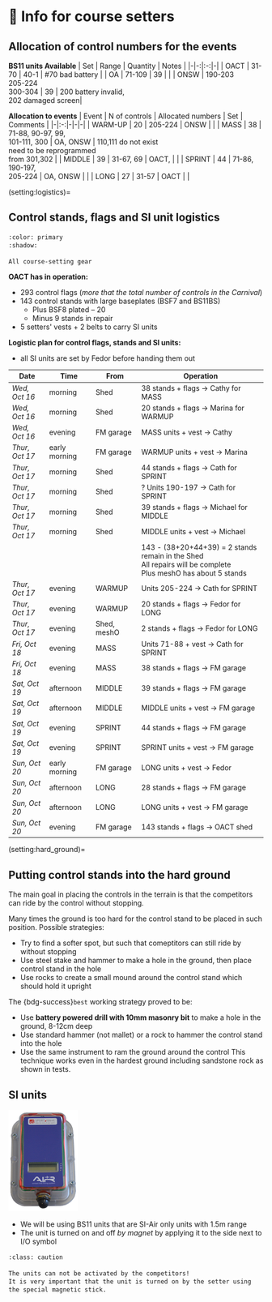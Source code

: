 # 🧭 Info for course setters

## Allocation of control numbers for the events

**BS11 units Available**
| Set | Range | Quantity | Notes |
|-|-:|:-:|-|
| OACT | 31-70 | 40-1 | #70 bad battery |
| OA | 71-109 | 39 | |
| ONSW | 190-203<br/>205-224<br/>300-304 | 39 | 200 battery invalid,<br/>202 damaged screen|


**Allocation to events**
| Event | N of controls | Allocated numbers | Set | Comments |
|-|:-:|-|-|-|
| WARM-UP | 20 | 205-224 | ONSW | |
| MASS | 38 | 71-88, 90-97, 99,<br/>101-111, 300 | OA, ONSW | 110,111 do not exist<br/>need to be reprogrammed<br/>from 301,302 |
| MIDDLE | 39 | 31-67, 69 | OACT, | |
| SPRINT | 44 | 71-86, 190-197,<br/>205-224 | OA, ONSW |  |
| LONG | 27 | 31-57 | OACT | |

(setting:logistics)=
## Control stands, flags and SI unit logistics

```{button-ref} equipment:course-setting
:color: primary
:shadow:

All course-setting gear
```

**OACT has in operation:**
- 293 control flags (*more that the total number of controls in the Carnival*)
- 143 control stands with large baseplates (BSF7 and BS11BS)
  * Plus BSF8 plated – 20
  * Minus 9 stands in repair
- 5 setters' vests + 2 belts to carry SI units

**Logistic plan for control flags, stands and SI units:**

- all SI units are set by Fedor before handing them out

| Date | Time | From | Operation |
|-|-|-|-|
| *Wed, Oct 16* | morning | Shed | 38 stands + flags $\longrightarrow$ Cathy for MASS |
| *Wed, Oct 16* | morning | Shed | 20 stands + flags $\longrightarrow$ Marina for WARMUP |
| *Wed, Oct 16* | evening | FM garage | MASS units + vest $\longrightarrow$ Cathy |
| *Thur, Oct 17* | early morning | FM garage | WARMUP units + vest $\longrightarrow$ Marina |
| *Thur, Oct 17* | morning | Shed | 44 stands + flags $\longrightarrow$ Cath for SPRINT |
| *Thur, Oct 17* | morning | Shed | ? Units 190-197 $\longrightarrow$ Cath for SPRINT |
| *Thur, Oct 17* | morning | Shed | 39 stands + flags $\longrightarrow$ Michael for MIDDLE |
| *Thur, Oct 17* | morning | Shed | MIDDLE units + vest $\longrightarrow$ Michael |
| | | | 143 - (38+20+44+39) = 2 stands remain in the Shed<br/>All repairs will be complete<br/>Plus meshO has about 5 stands |
| *Thur, Oct 17* | evening | WARMUP | Units 205-224 $\longrightarrow$ Cath for SPRINT |
| *Thur, Oct 17* | evening | WARMUP | 20 stands + flags $\longrightarrow$ Fedor for LONG |
| *Thur, Oct 17* | evening | Shed, meshO | 2 stands + flags $\longrightarrow$ Fedor for LONG |
| *Fri, Oct 18* | evening | MASS | Units 71-88 + vest $\longrightarrow$ Cath for SPRINT |
| *Fri, Oct 18* | evening | MASS | 38 stands + flags $\longrightarrow$ FM garage |
| *Sat, Oct 19* | afternoon | MIDDLE | 39 stands + flags $\longrightarrow$ FM garage |
| *Sat, Oct 19* | afternoon | MIDDLE | MIDDLE units + vest $\longrightarrow$ FM garage |
| *Sat, Oct 19* | evening | SPRINT | 44 stands + flags $\longrightarrow$ FM garage |
| *Sat, Oct 19* | evening | SPRINT | SPRINT units + vest $\longrightarrow$ FM garage |
| *Sun, Oct 20* | early morning | FM garage | LONG units + vest $\longrightarrow$ Fedor |
| *Sun, Oct 20* | afternoon | LONG | 28 stands + flags $\longrightarrow$ FM garage |
| *Sun, Oct 20* | afternoon | LONG | LONG units + vest $\longrightarrow$ FM garage |
| *Sun, Oct 20* | evening | FM garage | 143 stands + flags $\longrightarrow$ OACT shed |

(setting:hard_ground)=
## Putting control stands into the hard ground

The main goal in placing the controls in the terrain is that the competitors can ride by the control without stopping.

Many times the ground is too hard for the control stand to be placed in such position.
Possible strategies:

- Try to find a softer spot, but such that comeptitors can still ride by without stopping
- Use steel stake and hammer to make a hole in the ground, then place control stand in the hole
- Use rocks to create a small mound around the control stand which should hold it upright

The {bdg-success}`best` working strategy proved to be:
- Use **battery powered drill with 10mm masonry bit** to make a hole in the ground, 8-12cm deep
- Use standard hammer (not mallet) or a rock to hammer the control stand into the hole
- Use the same instrument to ram the ground around the control
This technique works even in the hardest ground including sandstone rock as shown in tests.


## SI units

![bs11bs](_static/img/bs11bs.png)

- We will be using BS11 units that are SI-Air only units with 1.5m range
- The unit is turned on and off *by magnet* by applying it to the side next to I/O symbol

```{admonition} Activating BS11 units
:class: caution

The units can not be activated by the competitors!  
It is very important that the unit is turned on by the setter using the special magnetic stick.
```


